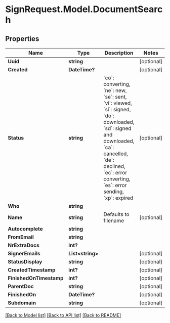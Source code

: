 # SignRequest.Model.DocumentSearch
## Properties

Name | Type | Description | Notes
------------ | ------------- | ------------- | -------------
**Uuid** | **string** |  | [optional] 
**Created** | **DateTime?** |  | [optional] 
**Status** | **string** | &#x60;co&#x60;: converting, &#x60;ne&#x60;: new, &#x60;se&#x60;: sent, &#x60;vi&#x60;: viewed, &#x60;si&#x60;: signed, &#x60;do&#x60;: downloaded, &#x60;sd&#x60;: signed and downloaded, &#x60;ca&#x60;: cancelled, &#x60;de&#x60;: declined, &#x60;ec&#x60;: error converting, &#x60;es&#x60;: error sending, &#x60;xp&#x60;: expired | [optional] 
**Who** | **string** |  | 
**Name** | **string** | Defaults to filename | [optional] 
**Autocomplete** | **string** |  | 
**FromEmail** | **string** |  | 
**NrExtraDocs** | **int?** |  | 
**SignerEmails** | **List&lt;string&gt;** |  | [optional] 
**StatusDisplay** | **string** |  | [optional] 
**CreatedTimestamp** | **int?** |  | [optional] 
**FinishedOnTimestamp** | **int?** |  | [optional] 
**ParentDoc** | **string** |  | [optional] 
**FinishedOn** | **DateTime?** |  | [optional] 
**Subdomain** | **string** |  | [optional] 

[[Back to Model list]](../README.md#documentation-for-models) [[Back to API list]](../README.md#documentation-for-api-endpoints) [[Back to README]](../README.md)

